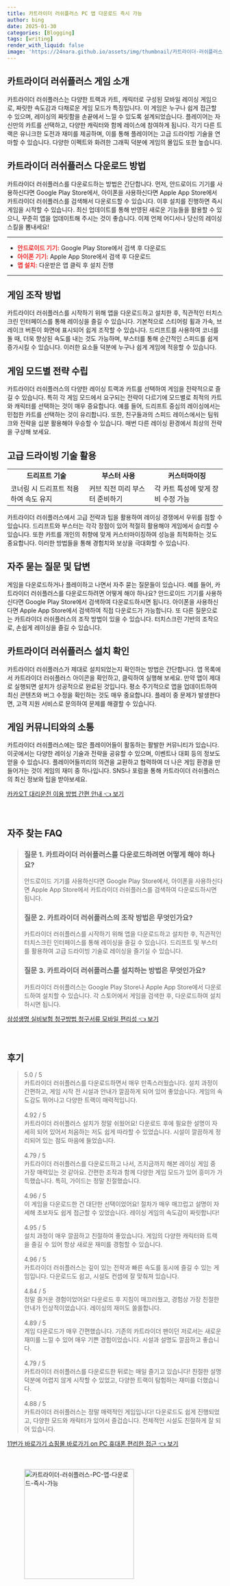 ```yaml
---
title: 카트라이더 러쉬플러스 PC 앱 다운로드 즉시 가능
author: bing
date: 2025-01-30
categories: [Blogging]
tags: [writing]
render_with_liquid: false
image: 'https://24nara.github.io/assets/img/thumbnail/카트라이더-러쉬플러스-PC-앱-다운로드-즉시-가능.webp'
---
```



<h2 id='게임 소개'>카트라이더 러쉬플러스 게임 소개</h2>

<p>카트라이더 러쉬플러스는 다양한 트랙과 카트, 캐릭터로 구성된 모바일 레이싱 게임으로, 짜릿한 속도감과 다채로운 게임 모드가 특징입니다. 이 게임은 누구나 쉽게 접근할 수 있으며, 레이싱의 짜릿함을 손끝에서 느낄 수 있도록 설계되었습니다. 플레이어는 자신만의 카트를 선택하고, 다양한 캐릭터와 함께 레이스에 참여하게 됩니다. 각기 다른 트랙은 유니크한 도전과 재미를 제공하며, 이를 통해 플레이어는 고급 드라이빙 기술을 연마할 수 있습니다. 다양한 이펙트와 화려한 그래픽 덕분에 게임의 몰입도 또한 높습니다.</p>

<h2 id='다운로드 방법'>카트라이더 러쉬플러스 다운로드 방법</h2>

<p>카트라이더 러쉬플러스를 다운로드하는 방법은 간단합니다. 먼저, 안드로이드 기기를 사용하신다면 Google Play Store에서, 아이폰을 사용하신다면 Apple App Store에서 카트라이더 러쉬플러스를 검색해서 다운로드할 수 있습니다. 이후 설치를 진행하면 즉시 게임을 시작할 수 있습니다. 최신 업데이트를 통해 반영된 새로운 기능들을 활용할 수 있으니, 꾸준히 앱을 업데이트해 주시는 것이 좋습니다. 이제 언제 어디서나 당신의 레이싱 스킬을 뽐내세요!</p>

<hr />

<ul>
    <li><b><span style="color: #ee2323;">안드로이드 기기:</span></b> Google Play Store에서 검색 후 다운로드</li>
    <li><b><span style="color: #ee2323;">아이폰 기기:</span></b> Apple App Store에서 검색 후 다운로드</li>
    <li><b><span style="color: #ee2323;">앱 설치:</span></b> 다운받은 앱 클릭 후 설치 진행</li>
</ul>

<hr />

<h2 id='조작 방법'>게임 조작 방법</h2>

<p>카트라이더 러쉬플러스를 시작하기 위해 앱을 다운로드하고 설치한 후, 직관적인 터치스크린 인터페이스를 통해 레이싱을 즐길 수 있습니다. 기본적으로 스티어링 휠과 가속, 브레이크 버튼이 화면에 표시되어 쉽게 조작할 수 있습니다. 드리프트를 사용하여 코너를 돌 때, 더욱 향상된 속도를 내는 것도 가능하며, 부스터를 통해 순간적인 스피드를 쉽게 증가시킬 수 있습니다. 이러한 요소들 덕분에 누구나 쉽게 게임에 적응할 수 있습니다.</p>

<h2 id='게임 전략'>게임 모드별 전략 수립</h2>

<p>카트라이더 러쉬플러스의 다양한 레이싱 트랙과 카트를 선택하여 게임을 전략적으로 즐길 수 있습니다. 특히 각 게임 모드에서 요구되는 전략이 다르기에 모드별로 최적의 카트와 캐릭터를 선택하는 것이 매우 중요합니다. 예를 들어, 드리프트 중심의 레이싱에서는 민첩한 카트를 선택하는 것이 유리합니다. 또한, 친구들과의 스피드 레이스에서는 팀워크와 전략을 십분 활용해야 우승할 수 있습니다. 매번 다른 레이싱 환경에서 최상의 전략을 구상해 보세요.</p>

<h2 id='고급 드라이빙 기술'>고급 드라이빙 기술 활용</h2>

<table>
    <tr>
        <td style="text-align: center; height: 17px;"><b>드리프트 기술</b></td>
        <td style="text-align: center; height: 17px;"><b>부스터 사용</b></td>
        <td style="text-align: center; height: 17px;"><b>커스터마이징</b></td>
    </tr>
    <tr>
        <td>코너링 시 드리프트 적용하여 속도 유지</td>
        <td>커브 직전 미리 부스터 준비하기</td>
        <td>각 카트 특성에 맞게 장비 수정 가능</td>
    </tr>
</table>

<p>카트라이더 러쉬플러스에서 고급 전략과 팁을 활용하여 레이싱 경쟁에서 우위를 점할 수 있습니다. 드리프트와 부스터는 각각 장점이 있어 적절히 활용해야 게임에서 승리할 수 있습니다. 또한 카트를 개인의 취향에 맞게 커스터마이징하여 성능을 최적화하는 것도 중요합니다. 이러한 방법들을 통해 경험치와 보상을 극대화할 수 있습니다.</p>

<h2 id='자주 묻는 질문'>자주 묻는 질문 및 답변</h2>

<p>게임을 다운로드하거나 플레이하고 나면서 자주 묻는 질문들이 있습니다. 예를 들어, 카트라이더 러쉬플러스를 다운로드하려면 어떻게 해야 하나요? 안드로이드 기기를 사용하신다면 Google Play Store에서 검색하여 다운로드하시면 됩니다. 아이폰을 사용하신다면 Apple App Store에서 검색하여 직접 다운로드가 가능합니다. 또 다른 질문으로는 카트라이더 러쉬플러스의 조작 방법이 있을 수 있습니다. 터치스크린 기반의 조작으로, 손쉽게 레이싱을 즐길 수 있습니다.</p>

<h2 id='설치 확인'>카트라이더 러쉬플러스 설치 확인</h2>

<p>카트라이더 러쉬플러스가 제대로 설치되었는지 확인하는 방법은 간단합니다. 앱 목록에서 카트라이더 러쉬플러스 아이콘을 확인하고, 클릭하여 실행해 보세요. 만약 앱이 제대로 실행되면 설치가 성공적으로 완료된 것입니다. 평소 주기적으로 앱을 업데이트하여 최신 콘텐츠와 버그 수정을 확인하는 것도 매우 중요합니다. 플레이 중 문제가 발생한다면, 고객 지원 서비스로 문의하여 문제를 해결할 수 있습니다.</p>

<h2 id='커뮤니티 참여'>게임 커뮤니티와의 소통</h2>

<p>카트라이더 러쉬플러스에는 많은 플레이어들이 활동하는 활발한 커뮤니티가 있습니다. 이곳에서는 다양한 레이싱 기술과 전략을 공유할 수 있으며, 이벤트나 대회 등의 정보도 얻을 수 있습니다. 플레이어들끼리의 의견을 교환하고 협력하여 더 나은 게임 환경을 만들어가는 것이 게임의 재미 중 하나입니다. SNS나 포럼을 통해 카트라이더 러쉬플러스의 최신 정보와 팁을 받아보세요.</p>


<p><a class="click-button" title="카카오T 대리운전 이용 방법 간편 안내" href="https://24nara.github.io/posts/%EC%B9%B4%EC%B9%B4%EC%98%A4T-%EB%8C%80%EB%A6%AC%EC%9A%B4%EC%A0%84-%EC%9D%B4%EC%9A%A9-%EB%B0%A9%EB%B2%95-%EA%B0%84%ED%8E%B8-%EC%95%88%EB%82%B4/" rel="dofollow">카카오T 대리운전 이용 방법 간편 안내 👈 보기</a></p><br>
<h2 id='자주_찾는_FAQ'>자주 찾는 FAQ</h2>
<div itemscope="" itemtype="https://schema.org/FAQPage"> 
<blockquote> 
<div itemscope="" itemprop="mainEntity" itemtype="https://schema.org/Question"> 
<h3 itemprop="name">질문 1. 카트라이더 러쉬플러스를 다운로드하려면 어떻게 해야 하나요?</h3> 
<div itemscope="" itemprop="acceptedAnswer" itemtype="https://schema.org/Answer"> 
<span itemprop="text"> 
<p>안드로이드 기기를 사용하신다면 Google Play Store에서, 아이폰을 사용하신다면 Apple App Store에서 카트라이더 러쉬플러스를 검색하여 다운로드하시면 됩니다.</p> 
</span> 
</div> 
</div> 

<div itemscope="" itemprop="mainEntity" itemtype="https://schema.org/Question"> 
<h3 itemprop="name">질문 2. 카트라이더 러쉬플러스의 조작 방법은 무엇인가요?</h3> 
<div itemscope="" itemprop="acceptedAnswer" itemtype="https://schema.org/Answer"> 
<span itemprop="text"> 
<p>카트라이더 러쉬플러스를 시작하기 위해 앱을 다운로드하고 설치한 후, 직관적인 터치스크린 인터페이스를 통해 레이싱을 즐길 수 있습니다. 드리프트 및 부스터를 활용하여 고급 드라이빙 기술로 레이싱을 즐기실 수 있습니다.</p> 
</span> 
</div> 
</div> 

<div itemscope="" itemprop="mainEntity" itemtype="https://schema.org/Question"> 
<h3 itemprop="name">질문 3. 카트라이더 러쉬플러스를 설치하는 방법은 무엇인가요?</h3> 
<div itemscope="" itemprop="acceptedAnswer" itemtype="https://schema.org/Answer"> 
<span itemprop="text"> 
<p>카트라이더 러쉬플러스는 Google Play Store나 Apple App Store에서 다운로드하여 설치할 수 있습니다. 각 스토어에서 게임을 검색한 후, 다운로드하여 설치하시면 됩니다.</p> 
</span> 
</div> 
</div> 
</blockquote> 
</div>
<p><a class="click-button" title="삼성생명 실비보험 청구방법 청구서류 모바일 편리성" href="https://24nara.github.io/posts/%EC%82%BC%EC%84%B1%EC%83%9D%EB%AA%85-%EC%8B%A4%EB%B9%84%EB%B3%B4%ED%97%98-%EC%B2%AD%EA%B5%AC%EB%B0%A9%EB%B2%95-%EC%B2%AD%EA%B5%AC%EC%84%9C%EB%A5%98-%EB%AA%A8%EB%B0%94%EC%9D%BC-%ED%8E%B8%EB%A6%AC%EC%84%B1/" rel="dofollow">삼성생명 실비보험 청구방법 청구서류 모바일 편리성 👈 보기</a></p><br>
<h2 id='후기'>후기</h2>
<div itemscope itemtype="https://schema.org/Product">
  <blockquote>
  <div itemprop="review" itemscope itemtype="https://schema.org/Review">
      <div itemprop="reviewRating" itemscope itemtype="https://schema.org/Rating"> <span itemprop="ratingValue">5.0</span> / <span itemprop="bestRating">5</span> </div>
      <span itemprop="reviewBody">카트라이더 러쉬플러스를 다운로드하면서 매우 만족스러웠습니다. 설치 과정이 간편하고, 게임 시작 전 시설과 안내가 깔끔하게 되어 있어 좋았습니다. 게임의 속도감도 뛰어나고 다양한 트랙이 매력적입니다.</span>
  </div>
  <br>
  <div itemprop="review" itemscope itemtype="https://schema.org/Review">
      <div itemprop="reviewRating" itemscope itemtype="https://schema.org/Rating"> <span itemprop="ratingValue">4.92</span> / <span itemprop="bestRating">5</span> </div>
      <span itemprop="reviewBody">카트라이더 러쉬플러스 설치가 정말 쉬웠어요! 다운로드 후에 필요한 설명이 자세히 되어 있어서 처음하는 저도 쉽게 따라할 수 있었습니다. 시설이 깔끔하게 정리되어 있는 점도 마음에 들었습니다.</span>
  </div>
  <br>
  <div itemprop="review" itemscope itemtype="https://schema.org/Review">
      <div itemprop="reviewRating" itemscope itemtype="https://schema.org/Rating"> <span itemprop="ratingValue">4.79</span> / <span itemprop="bestRating">5</span> </div>
      <span itemprop="reviewBody">카트라이더 러쉬플러스를 다운로드하고 나서, 즈지금까지 해본 레이싱 게임 중 가장 매력있는 것 같아요. 간편한 조작과 함께 다양한 게임 모드가 있어 흥미가 가득했습니다. 특히, 가이드는 정말 친절했습니다.</span>
  </div>
  <br>
  <div itemprop="review" itemscope itemtype="https://schema.org/Review">
      <div itemprop="reviewRating" itemscope itemtype="https://schema.org/Rating"> <span itemprop="ratingValue">4.96</span> / <span itemprop="bestRating">5</span> </div>
      <span itemprop="reviewBody">이 게임을 다운로드한 건 대단한 선택이었어요! 절차가 매우 매끄럽고 설명이 자세해 초보자도 쉽게 접근할 수 있었습니다. 레이싱 게임의 속도감이 짜릿합니다!</span>
  </div>
  <br>
  <div itemprop="review" itemscope itemtype="https://schema.org/Review">
      <div itemprop="reviewRating" itemscope itemtype="https://schema.org/Rating"> <span itemprop="ratingValue">4.95</span> / <span itemprop="bestRating">5</span> </div>
      <span itemprop="reviewBody">설치 과정이 매우 깔끔하고 친절하여 좋았습니다. 게임의 다양한 캐릭터와 트랙을 즐길 수 있어 항상 새로운 재미를 경험할 수 있습니다.</span>
  </div>
  <br>
  <div itemprop="review" itemscope itemtype="https://schema.org/Review">
      <div itemprop="reviewRating" itemscope itemtype="https://schema.org/Rating"> <span itemprop="ratingValue">4.96</span> / <span itemprop="bestRating">5</span> </div>
      <span itemprop="reviewBody">카트라이더 러쉬플러스는 깊이 있는 전략과 빠른 속도를 동시에 즐길 수 있는 게임입니다. 다운로드도 쉽고, 시설도 컨셉에 잘 맞춰져 있습니다.</span>
  </div>
  <br>
  <div itemprop="review" itemscope itemtype="https://schema.org/Review">
      <div itemprop="reviewRating" itemscope itemtype="https://schema.org/Rating"> <span itemprop="ratingValue">4.84</span> / <span itemprop="bestRating">5</span> </div>
      <span itemprop="reviewBody">정말 즐거운 경험이었어요! 다운로드 후 지침이 매끄러웠고, 경험상 가장 친절한 안내가 인상적이었습니다. 레이싱의 재미도 쏠쏠합니다.</span>
  </div>
  <br>
  <div itemprop="review" itemscope itemtype="https://schema.org/Review">
      <div itemprop="reviewRating" itemscope itemtype="https://schema.org/Rating"> <span itemprop="ratingValue">4.89</span> / <span itemprop="bestRating">5</span> </div>
      <span itemprop="reviewBody">게임 다운로드가 매우 간편했습니다. 기존의 카트라이더 팬이던 저로서는 새로운 재미를 느낄 수 있어 매우 기쁜 경험이었습니다. 시설과 설명도 깔끔하고 좋습니다.</span>
  </div>
  <br>
  <div itemprop="review" itemscope itemtype="https://schema.org/Review">
      <div itemprop="reviewRating" itemscope itemtype="https://schema.org/Rating"> <span itemprop="ratingValue">4.79</span> / <span itemprop="bestRating">5</span> </div>
      <span itemprop="reviewBody">카트라이더 러쉬플러스를 다운로드한 뒤로는 매일 즐기고 있습니다! 친절한 설명 덕분에 어렵지 않게 시작할 수 있었고, 다양한 트랙이 탐험하는 재미를 더했습니다.</span>
  </div>
  <br>
  <div itemprop="review" itemscope itemtype="https://schema.org/Review">
      <div itemprop="reviewRating" itemscope itemtype="https://schema.org/Rating"> <span itemprop="ratingValue">4.88</span> / <span itemprop="bestRating">5</span> </div>
      <span itemprop="reviewBody">카트라이더 러쉬플러스는 정말 매력적인 게임입니다! 다운로드도 쉽게 진행되었고, 다양한 모드와 캐릭터가 있어서 즐겁습니다. 전체적인 시설도 친절하게 잘 되어 있습니다.</span>
  </div>
  </blockquote>
</div>
<p><a class="click-button" title="11번가 바로가기 쇼핑몰 바로가기 on PC 휴대폰 편리한 접근" href="https://24nara.github.io/posts/11%EB%B2%88%EA%B0%80-%EB%B0%94%EB%A1%9C%EA%B0%80%EA%B8%B0-%EC%87%BC%ED%95%91%EB%AA%B0-%EB%B0%94%EB%A1%9C%EA%B0%80%EA%B8%B0-on-PC-%ED%9C%B4%EB%8C%80%ED%8F%B0-%ED%8E%B8%EB%A6%AC%ED%95%9C-%EC%A0%91%EA%B7%BC/" rel="dofollow">11번가 바로가기 쇼핑몰 바로가기 on PC 휴대폰 편리한 접근 👈 보기</a></p><br>
<figure class="image"><img src="https://24nara.github.io/assets/img/thumbnail/카트라이더-러쉬플러스-PC-앱-다운로드-즉시-가능.webp" alt="카트라이더-러쉬플러스-PC-앱-다운로드-즉시-가능" width="256" height="256"></figure>